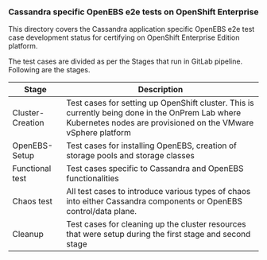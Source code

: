 

### Cassandra specific OpenEBS e2e tests on OpenShift Enterprise

This directory covers the Cassandra application specific OpenEBS e2e test case development status for certifying on OpenShift Enterprise Edition platform.

The test cases are divided as per the Stages that run in GitLab pipeline. Following are the stages.

| Stage            | Description                                                  |
| ---------------- | ------------------------------------------------------------ |
| Cluster-Creation | Test cases for setting up OpenShift cluster. This is currently being done in the OnPrem Lab where Kubernetes nodes are provisioned on the VMware vSphere platform |
| OpenEBS-Setup    | Test cases for installing OpenEBS, creation of storage pools and storage classes |
| Functional test  | Test cases specific to Cassandra and OpenEBS functionalities |
| Chaos test       | All test cases to introduce various types of chaos into either Cassandra components or OpenEBS control/data plane. |
| Cleanup          | Test cases for cleaning up the cluster resources that were setup during the first stage and second stage |